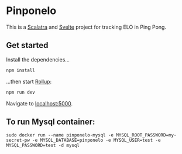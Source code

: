 # Pinponelo

This is a [Scalatra](https://scalatra.org/) and [Svelte](https://svelte.dev/) project for tracking ELO in Ping Pong.

## Get started

Install the dependencies...

```bash
npm install
```

...then start [Rollup](https://rollupjs.org):

```bash
npm run dev
```

Navigate to [localhost:5000](http://localhost:5000).


## To run Mysql container:

```sudo docker run --name pinponelo-mysql -e MYSQL_ROOT_PASSWORD=my-secret-pw -e MYSQL_DATABASE=pinponelo -e MYSQL_USER=test -e MYSQL_PASSWORD=test -d mysql```
